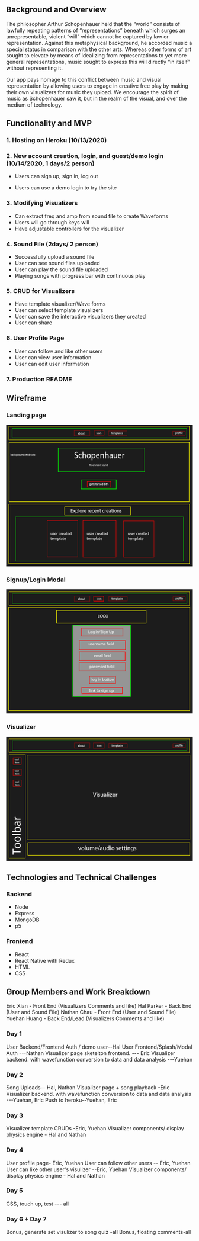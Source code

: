 ## Background and Overview

The philosopher Arthur Schopenhauer held that the “world” consists of lawfully repeating patterns of “representations” beneath which surges an unrepresentable, violent “will” which cannot be captured by law or representation. Against this metaphysical background, he accorded music a special status in comparison with the other arts. Whereas other forms of art sought to elevate by means of idealizing from representations to yet more general representations, music sought to express this will directly “in itself” without representing it.

Our app pays homage to this conflict between music and visual representation by allowing users to engage in creative free play by making their own visualizers for music they upload. We encourage the spirit of music as Schopenhauer saw it, but in the realm of the visual, and over the medium of technology.

## Functionality and MVP

### 1. Hosting on Heroku (10/13/2020)

### 2. New account creation, login, and guest/demo login (10/14/2020, 1 days/2 person)

- Users can sign up, sign in, log out

* Users can use a demo login to try the site

### 3. Modifying Visualizers

- Can extract freq and amp from sound file to create Waveforms
- Users will go through keys will
- Have adjustable controllers for the visualizer

### 4. Sound File (2days/ 2 person)

- Successfully upload a sound file
- User can see sound files uploaded
- User can play the sound file uploaded
- Playing songs with progress bar with continuous play

### 5. CRUD for Visualizers

- Have template visualizer/Wave forms
- User can select template visualizers
- User can save the interactive visualizers they created
- User can share

### 6. User Profile Page

- User can follow and like other users
- User can view user information
- User can edit user information

### 7. Production README

## Wireframe

### Landing page

![landing-page-demo](https://github.com/eric2523/Schopenhauer/blob/main/demo-images/landing-page-wireframe.jpg?raw=true)

### Signup/Login Modal

![sign-up-login-demo](https://github.com/eric2523/Schopenhauer/blob/main/demo-images/signup-login-wireframe.jpg?raw=true)

### Visualizer

![visualizer-demo](https://github.com/eric2523/Schopenhauer/blob/main/demo-images/visualizer-wireframe.jpg?raw=true)

## Technologies and Technical Challenges

### Backend

- Node
- Express
- MongoDB
- p5

### Frontend

- React
- React Native with Redux
- HTML
- CSS

## Group Members and Work Breakdown

Eric Xian - Front End (Visualizers Comments and like)
Hal Parker - Back End (User and Sound File)
Nathan Chau - Front End (User and Sound File)
Yuehan Huang - Back End/Lead (Visualizers Comments and like)

### Day 1

User Backend/Frontend Auth / demo user--Hal
User Frontend/Splash/Modal Auth ---Nathan
Visualizer page sketelton frontend. --- Eric
Visualizer backend. with wavefunction conversion to data and data analysis ---Yuehan

### Day 2

Song Uploads-- Hal, Nathan
Visualizer page + song playback -Eric
Visualizer backend. with wavefunction conversion to data and data analysis ---Yuehan, Eric
Push to heroku--Yuehan, Eric

### Day 3

Visualizer template CRUDs -Eric, Yuehan
Visualizer components/ display physics engine - Hal and Nathan

### Day 4

User profile page- Eric, Yuehan
User can follow other users -- Eric, Yuehan
User can like other user's visulizer --Eric, Yuehan
Visualizer components/ display physics engine - Hal and Nathan

### Day 5

CSS, touch up, test --- all

### Day 6 + Day 7

Bonus, generate set visulizer to song quiz -all
Bonus, floating comments-all

